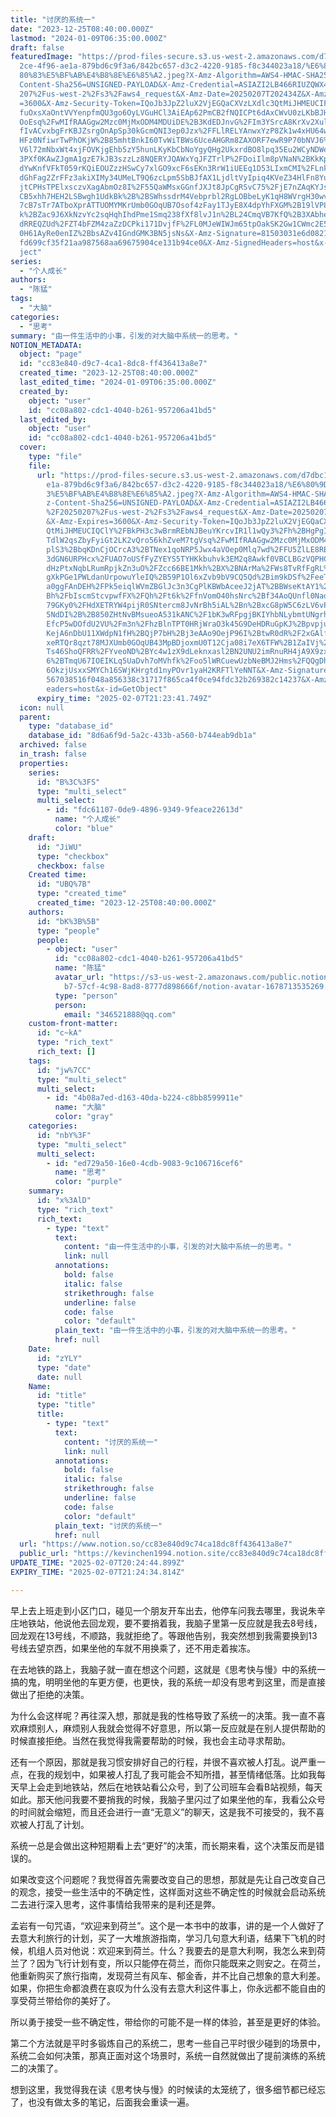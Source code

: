 ```yaml
---
title: "讨厌的系统一"
date: "2023-12-25T08:40:00.000Z"
lastmod: "2024-01-09T06:35:00.000Z"
draft: false
featuredImage: "https://prod-files-secure.s3.us-west-2.amazonaws.com/d7dbc101-8\
  2ce-4f96-ae1a-879bd6c9f3a6/842bc657-d3c2-4220-9185-f8c344023a18/%E6%80%9D%E8%\
  80%83%E5%BF%AB%E4%B8%8E%E6%85%A2.jpeg?X-Amz-Algorithm=AWS4-HMAC-SHA256&X-Amz-\
  Content-Sha256=UNSIGNED-PAYLOAD&X-Amz-Credential=ASIAZI2LB466RIUZQWX4%2F20250\
  207%2Fus-west-2%2Fs3%2Faws4_request&X-Amz-Date=20250207T202434Z&X-Amz-Expires\
  =3600&X-Amz-Security-Token=IQoJb3JpZ2luX2VjEGQaCXVzLXdlc3QtMiJHMEUCIFOuR6CT1v\
  fuOxsXaOntVVYenpfmQU3go6OyLVGuHCl3AiEAp62PmCB2fNQICPt6dAxCWvU0zLKbBJHuCGmBi9V\
  OoEsq%2FwMIfRAAGgw2Mzc0MjMxODM4MDUiDE%2B3KdEDJnvG%2FIm3YSrcA8KrXv2XulBDtBTAGt\
  fIvACvxbgFrKBJZsrgOnApSp30kGcmQNI3ep0Jzx%2FFLlRELYAnwxYzP8Zk1w4xHU64w4HC58UxO\
  HFz0NfiwrTwPhOKjW%2B85mhtBnkI60TvWiTBWs6UceAHGRm8ZAXORF7ewR9P70bNVJ6%2FIfYSwd\
  V6l72mNbxWt4xjFOVKjgEhb5zY5hunLKyKbCbNoYgyQHg2UkxrdBO8lpq35Eu2WCyNDWe4M4QHLQk\
  3PXf0KAwZJgmA1gzE7kJB3szzLz8NQERYJQAWxYqJFZTrlP%2FDoiIlm8pVNaN%2BKkKp3klWVvIs\
  dYwKnfVFkT059rKQiEOUZzzHSwCy7xlGO9xcF6sEKn3RrW1iUEEq1D53LIxmCMI%2FLnkgpSf6any\
  dGhFag2ZrFFz3akiXIMy34UMeLT9Q6zcLpm5SbBJfAX1LjdltVyIpiq4KVeZ34HlFn8YulfNiJRmR\
  jtCPHsTPElxsczvXagAbmOz8I%2F55QaWMsxGGnfJXJt8JpCgRSvC75%2FjE7nZAqKYJstDLpnHi7\
  CB5xhh7HEH2LSBwgh1UdkBk%2B%2BSWhssdrM4Vebprbl2RgLOBbeLyK1qH8WVrgH30wvmNNUZ2ds\
  7cB7sTr7ATboXprATTUOMYMKrUmb0GOqUB7Osof4zFay1TJyE8X4dpYhFXGM%2B19lVP8TWKOrZdi\
  k%2BZac9J6XkNzvYc2sqHqhIhdPme1Smq238fXf8lvJ1n%2BL24CmqVB7KfQ%2B3XAbhepVz5ugba\
  dRREQZUd%2FZT4bFZM4zaZzDCPki171DvjfF%2FL0MJeWIWJm65tpOakSK2Gw1CWmc2E5hzsl4bSM\
  0H61AyRe0enIZ%2BbsAZv4IGndGMK3BN5jsNs&X-Amz-Signature=81503031e6d0821426b426e\
  fd699cf35f21aa987568aa69675904ce131b94ce0&X-Amz-SignedHeaders=host&x-id=GetOb\
  ject"
series:
  - "个人成长"
authors:
  - "陈猛"
tags:
  - "大脑"
categories:
  - "思考"
summary: "由一件生活中的小事，引发的对大脑中系统一的思考。"
NOTION_METADATA:
  object: "page"
  id: "cc83e840-d9c7-4ca1-8dc8-ff436413a8e7"
  created_time: "2023-12-25T08:40:00.000Z"
  last_edited_time: "2024-01-09T06:35:00.000Z"
  created_by:
    object: "user"
    id: "cc08a802-cdc1-4040-b261-957206a41bd5"
  last_edited_by:
    object: "user"
    id: "cc08a802-cdc1-4040-b261-957206a41bd5"
  cover:
    type: "file"
    file:
      url: "https://prod-files-secure.s3.us-west-2.amazonaws.com/d7dbc101-82ce-4f96-a\
        e1a-879bd6c9f3a6/842bc657-d3c2-4220-9185-f8c344023a18/%E6%80%9D%E8%80%8\
        3%E5%BF%AB%E4%B8%8E%E6%85%A2.jpeg?X-Amz-Algorithm=AWS4-HMAC-SHA256&X-Am\
        z-Content-Sha256=UNSIGNED-PAYLOAD&X-Amz-Credential=ASIAZI2LB466RC2WOACV\
        %2F20250207%2Fus-west-2%2Fs3%2Faws4_request&X-Amz-Date=20250207T202341Z\
        &X-Amz-Expires=3600&X-Amz-Security-Token=IQoJb3JpZ2luX2VjEGQaCXVzLXdlc3\
        QtMiJHMEUCIQClY%2FBkPH3c3wBrmREbNJBeuYKrcvIR1l1wQy3%2Fh%2BHgPgIgIPE2BnM\
        TdlW2qsZbyFyiGt2LK2vQro56khZveM7tgVsq%2FwMIfRAAGgw2Mzc0MjMxODM4MDUiDJXJ\
        plS3%2BbqKDnCjOCrcA3%2BTNex1qoNRP5Jwx4aVOep0Mlq7wd%2FFU5ZlLE8RE6MU49Y4o\
        3dGN6URPHcx%2FUAO7oUSfFyZYEYS5TYHKkbuhvk3EM2q8Awkf0VBCLBGzVQPHCJKL%2FNm\
        dHzPtxNqbLRumRpjkZn3uO%2FZcc66BE1Mkh%2BX%2BNArMa%2FWs8TvRfFgRL%2FvTWEkR\
        gXkPGe1PWLdanUrpowuYleIQ%2B59P1Ol6xZvb9bV9CQ5Qd%2Bim9kDSf%2FeeTuIyJnnbn\
        a0ggFAnDEH%2FPk5eiqlWVmZBGlJc3n3CgPlKBWbAceeJ2jAT%2BBWseKtAY1%2Fyj1A7v7\
        Bh%2FbIscmStcvpwfFX%2FQh%2Ft6k%2FfnVomO40hsNrc%2Bf34AoQUnfl0NadQ7A2pCm3\
        79GKy0%2FHdXETRYW4pijR0SNtercm8JvNrBh5iAL%2Bn%2BxcG8pW5C6zLV6vPRP1SRh3q\
        5NdDI%2B%2B850ZHtNvBMsueoA531kANC%2F1bK3wRFpgjBKIYhbNLybmtUNgrhiBCj%2B7\
        EfcP5wDOfdU2VU%2Fm3n%2FhzBlnTPT0HRjWraO3k45G9DeHDRuGpKJ%2Bpvpju5tCKx9on\
        KejA6nDbU11XWdpN1fH%2BQjP7bH%2Bj3eAAo9OejP96I%2BtwR0dR%2F2xGAlfDnZp96fY\
        xeRTQr8qzt78MJXUmb0GOqUB43MpBDjoxmU0T12Cja08i7eX6TFW%2B1ZaIVj%2FfmSDeFp\
        Ts46ShoQFRR%2FYveoND%2BYc4w1zX9dLeknxasl2BN2UNU2imRnuRH4jA9X9zx9HNe42xu\
        6%2BTmqU67IOEIKLq5UaDvh7oMVhfk%2Foo5lWRCuewUzbNeBMJ2Hms%2FQQgDhWb31R%2B\
        6OkzjUsxxSMYCh16SWjKHrgtd1nyPOvr1yaH2KRFTlYeNNT&X-Amz-Signature=75283ec\
        567038516f048a856338c31717f865ca4f0ce94fdc32b269382c14237&X-Amz-SignedH\
        eaders=host&x-id=GetObject"
      expiry_time: "2025-02-07T21:23:41.749Z"
  icon: null
  parent:
    type: "database_id"
    database_id: "8d6a6f9d-5a2c-433b-a560-b744eab9db1a"
  archived: false
  in_trash: false
  properties:
    series:
      id: "B%3C%3FS"
      type: "multi_select"
      multi_select:
        - id: "fdc61107-0de9-4896-9349-9feace22613d"
          name: "个人成长"
          color: "blue"
    draft:
      id: "JiWU"
      type: "checkbox"
      checkbox: false
    Created time:
      id: "UBQ%7B"
      type: "created_time"
      created_time: "2023-12-25T08:40:00.000Z"
    authors:
      id: "bK%3B%5B"
      type: "people"
      people:
        - object: "user"
          id: "cc08a802-cdc1-4040-b261-957206a41bd5"
          name: "陈猛"
          avatar_url: "https://s3-us-west-2.amazonaws.com/public.notion-static.com/775523\
            b7-57cf-4c98-8ad8-8777d898666f/notion-avatar-1678713535269.png"
          type: "person"
          person:
            email: "346521888@qq.com"
    custom-front-matter:
      id: "c~kA"
      type: "rich_text"
      rich_text: []
    tags:
      id: "jw%7CC"
      type: "multi_select"
      multi_select:
        - id: "4b08a7ed-d163-40da-b224-c8bb8599911e"
          name: "大脑"
          color: "gray"
    categories:
      id: "nbY%3F"
      type: "multi_select"
      multi_select:
        - id: "ed729a50-16e0-4cdb-9083-9c106716cef6"
          name: "思考"
          color: "purple"
    summary:
      id: "x%3AlD"
      type: "rich_text"
      rich_text:
        - type: "text"
          text:
            content: "由一件生活中的小事，引发的对大脑中系统一的思考。"
            link: null
          annotations:
            bold: false
            italic: false
            strikethrough: false
            underline: false
            code: false
            color: "default"
          plain_text: "由一件生活中的小事，引发的对大脑中系统一的思考。"
          href: null
    Date:
      id: "zYLY"
      type: "date"
      date: null
    Name:
      id: "title"
      type: "title"
      title:
        - type: "text"
          text:
            content: "讨厌的系统一"
            link: null
          annotations:
            bold: false
            italic: false
            strikethrough: false
            underline: false
            code: false
            color: "default"
          plain_text: "讨厌的系统一"
          href: null
  url: "https://www.notion.so/cc83e840d9c74ca18dc8ff436413a8e7"
  public_url: "https://kevinchen1994.notion.site/cc83e840d9c74ca18dc8ff436413a8e7"
UPDATE_TIME: "2025-02-07T20:24:44.899Z"
EXPIRY_TIME: "2025-02-07T21:24:34.814Z"

---
```

<link rel="stylesheet" href="https://cdn.jsdelivr.net/npm/katex@0.16.2/dist/katex.min.css" integrity="sha384-bYdxxUwYipFNohQlHt0bjN/LCpueqWz13HufFEV1SUatKs1cm4L6fFgCi1jT643X" crossorigin="anonymous">


早上去上班走到小区门口，碰见一个朋友开车出去，他停车问我去哪里，我说朱辛庄地铁站，他说他去回龙观，要不要捎着我，我脑子里第一反应就是我去8号线，回龙观在13号线，不顺路，我就拒绝了。等跟他告别，我突然想到我需要换到13号线去望京西，如果坐他的车就不用换乘了，还不用走着挨冻。


在去地铁的路上，我脑子就一直在想这个问题，这就是《思考快与慢》中的系统一搞的鬼，明明坐他的车更方便，也更快，我的系统一却没有思考到这里，而是直接做出了拒绝的决策。


为什么会这样呢？再往深入想，那就是我的性格导致了系统一的决策。我一直不喜欢麻烦别人，麻烦别人我就会觉得不好意思，所以第一反应就是在别人提供帮助的时候直接拒绝。当然在我觉得我需要帮助的时候，我也会主动寻求帮助。


还有一个原因，那就是我习惯安排好自己的行程，并很不喜欢被人打乱。说严重一点，在我的规划中，如果被人打乱了我可能会不知所措，甚至情绪低落。比如我每天早上会走到地铁站，然后在地铁站看公众号，到了公司班车会看B站视频，每天如此。那天他问我要不要捎我的时候，我脑子里闪过了如果坐他的车，我看公众号的时间就会缩短，而且还会进行一直“无意义”的聊天，这是我不可接受的，我不喜欢被人打乱了计划。


系统一总是会做出这种短期看上去“更好”的决策，而长期来看，这个决策反而是错误的。


如果改变这个问题呢？我觉得首先需要改变自己的思想，那就是先让自己改变自己的观念，接受一些生活中的不确定性，这样面对这些不确定性的时候就会启动系统二去进行深入思考，这件事情给我带来的是利还是弊。


孟岩有一句咒语，“欢迎来到荷兰”。这个是一本书中的故事，讲的是一个人做好了去意大利旅行的计划，买了一大堆旅游指南，学习几句意大利语，结果下飞机的时候，机组人员对他说：欢迎来到荷兰。什么？我要去的是意大利啊，我怎么来到荷兰了？因为飞行计划有变，所以只能停在荷兰，而你只能既来之则安之。在荷兰，他重新购买了旅行指南，发现荷兰有风车、郁金香，并不比自己想象的意大利差。如果，你把生命都浪费在哀叹为什么没有去意大利这件事上，你永远都不能自由的享受荷兰带给你的美好了。


所以勇于接受一些不确定性，带给你的可能不是一样的体验，甚至是更好的体验。


第二个方法就是平时多锻炼自己的系统二，思考一些自己平时很少碰到的场景中，系统二会如何决策，那真正面对这个场景时，系统一自然就做出了提前演练的系统二的决策了。


想到这里，我觉得我在读《思考快与慢》的时候读的太笼统了，很多细节都已经忘了，也没有做太多的笔记，后面我会重读一遍。

